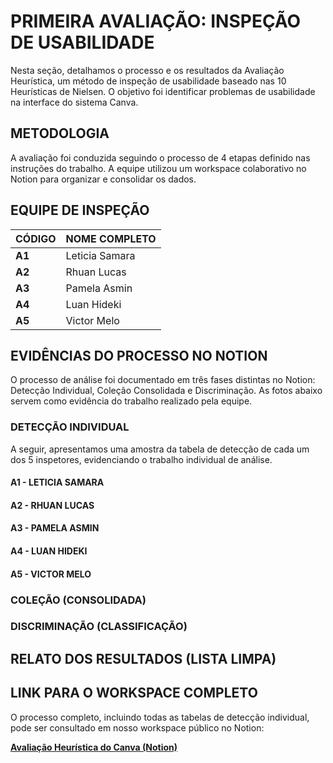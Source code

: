 # PRIMEIRA AVALIAÇÃO: INSPEÇÃO DE USABILIDADE

Nesta seção, detalhamos o processo e os resultados da Avaliação Heurística, um método de inspeção de usabilidade baseado nas 10 Heurísticas de Nielsen. O objetivo foi identificar problemas de usabilidade na interface do sistema Canva.

## METODOLOGIA

A avaliação foi conduzida seguindo o processo de 4 etapas definido nas instruções do trabalho. A equipe utilizou um workspace colaborativo no Notion para organizar e consolidar os dados.

## EQUIPE DE INSPEÇÃO

| CÓDIGO | NOME COMPLETO   |
| :----- | :-------------- |
| **A1** | Leticia Samara  |
| **A2** | Rhuan Lucas     |
| **A3** | Pamela Asmin    |
| **A4** | Luan Hideki     |
| **A5** | Victor Melo     |

## EVIDÊNCIAS DO PROCESSO NO NOTION

O processo de análise foi documentado em três fases distintas no Notion: Detecção Individual, Coleção Consolidada e Discriminação. As fotos abaixo servem como evidência do trabalho realizado pela equipe.

### DETECÇÃO INDIVIDUAL

A seguir, apresentamos uma amostra da tabela de detecção de cada um dos 5 inspetores, evidenciando o trabalho individual de análise.

#### A1 - LETICIA SAMARA
<p align="center">
  
</p>

#### A2 - RHUAN LUCAS
<p align="center">
  
#### A3 - PAMELA ASMIN
<p align="center">
  
</p>

#### A4 - LUAN HIDEKI
<p align="center">
  
</p>

#### A5 - VICTOR MELO
<p align="center">
  
</p>

### COLEÇÃO (CONSOLIDADA)
<p align="center">
  
</p>

### DISCRIMINAÇÃO (CLASSIFICAÇÃO)
<p align="center">
  
</p>

## RELATO DOS RESULTADOS (LISTA LIMPA)
<p align="center">
  
</p>

## LINK PARA O WORKSPACE COMPLETO

O processo completo, incluindo todas as tabelas de detecção individual, pode ser consultado em nosso workspace público no Notion:

**[Avaliação Heurística do Canva (Notion)](https://www.notion.so/Inspe-o-de-Usabilidade-269f30e12a868063ba05d9f6049f7f80)**
